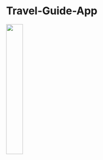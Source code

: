 # Travel-Guide-App
<img src="https://user-images.githubusercontent.com/57058475/200144181-47673dd2-d305-4629-a9eb-71eeddc9a22a.gif" width="30%" height="30%"/>
